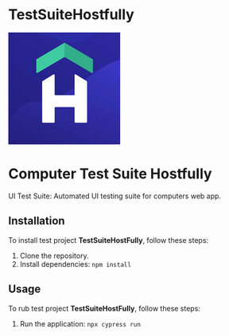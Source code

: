 # TestSuiteHostfully

![Hostfully Logo](./logo.jpeg)

# Computer Test Suite Hostfully

UI Test Suite: Automated UI testing suite for computers web app.

## Installation

To install test project **TestSuiteHostFully**, follow these steps:

1. Clone the repository.
2. Install dependencies: `npm install`

## Usage

To rub test project **TestSuiteHostFully**, follow these steps:

1. Run the application: `npx cypress run`
